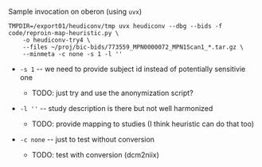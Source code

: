 Sample invocation on oberon (using `uvx`)

    TMPDIR=/export01/heudiconv/tmp uvx heudiconv --dbg --bids -f code/reproin-map-heuristic.py \
        -o heudiconv-try4 \
        --files ~/proj/bic-bids/773559_MPN0000072_MPN1Scan1_*.tar.gz \
        --minmeta -c none -s 1 -l ''

- `-s 1` -- we need to provide subject id instead of potentially sensitivie one
  - TODO: just try and use the anonymization script?

- `-l ''` -- study description is there but not well harmonized
  - TODO: provide mapping to studies (I think heuristic can do that too)

- `-c none` -- just to test without conversion
  - TODO: test with conversion (dcm2niix)

